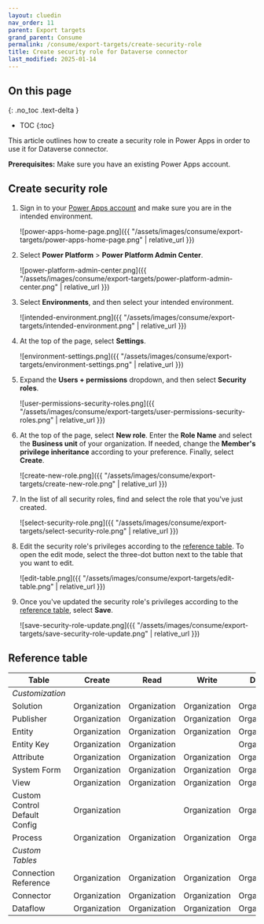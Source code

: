 ```yaml
---
layout: cluedin
nav_order: 11
parent: Export targets
grand_parent: Consume
permalink: /consume/export-targets/create-security-role
title: Create security role for Dataverse connector
last_modified: 2025-01-14
---
```

## On this page
{: .no_toc .text-delta }
- TOC
{:toc}

This article outlines how to create a security role in Power Apps in order to use it for Dataverse connector.

**Prerequisites:** Make sure you have an existing Power Apps account.

## Create security role

1. Sign in to your [Power Apps account](https://make.powerapps.com/) and make sure you are in the intended environment.

    ![power-apps-home-page.png]({{ "/assets/images/consume/export-targets/power-apps-home-page.png" | relative_url }})

1. Select **Power Platform** > **Power Platform Admin Center**.

    ![power-platform-admin-center.png]({{ "/assets/images/consume/export-targets/power-platform-admin-center.png" | relative_url }})

1. Select **Environments**, and then select your intended environment.

   ![intended-environment.png]({{ "/assets/images/consume/export-targets/intended-environment.png" | relative_url }})

1. At the top of the page, select **Settings**.

    ![environment-settings.png]({{ "/assets/images/consume/export-targets/environment-settings.png" | relative_url }})

1. Expand the **Users + permissions** dropdown, and then select **Security roles**.

    ![user-permissions-security-roles.png]({{ "/assets/images/consume/export-targets/user-permissions-security-roles.png" | relative_url }})

1. At the top of the page, select **New role**. Enter the **Role Name** and select the **Business unit** of your organization. If needed, change the **Member's privilege inheritance** according to your preference. Finally, select **Create**.

    ![create-new-role.png]({{ "/assets/images/consume/export-targets/create-new-role.png" | relative_url }})

1. In the list of all security roles, find and select the role that you've just created.

    ![select-security-role.png]({{ "/assets/images/consume/export-targets/select-security-role.png" | relative_url }})

1. Edit the security role's privileges according to the [reference table](#reference-table). To open the edit mode, select the three-dot button next to the table that you want to edit.

   ![edit-table.png]({{ "/assets/images/consume/export-targets/edit-table.png" | relative_url }})
   
1. Once you've updated the security role's privileges according to the [reference table](#reference-table), select **Save**.

   ![save-security-role-update.png]({{ "/assets/images/consume/export-targets/save-security-role-update.png" | relative_url }})

## Reference table

| Table | Create | Read | Write | Delete |
|--|--|--|--|--|
| _Customization_ |  |  |  |  |
| Solution | Organization | Organization | Organization | Organization |
| Publisher | Organization | Organization | Organization | Organization |
| Entity | Organization | Organization | Organization | Organization |
| Entity Key | Organization | Organization |  | Organization |
| Attribute | Organization | Organization | Organization | Organization |
| System Form | Organization | Organization | Organization | Organization |
| View | Organization | Organization | Organization | Organization |
| Custom Control Default Config | Organization |  | Organization | Organization |
| Process | Organization | Organization | Organization | Organization |
| _Custom Tables_ |  |  |  |  |
| Connection Reference | Organization | Organization | Organization | Organization |
| Connector | Organization | Organization | Organization | Organization |
| Dataflow | Organization | Organization | Organization | Organization |
